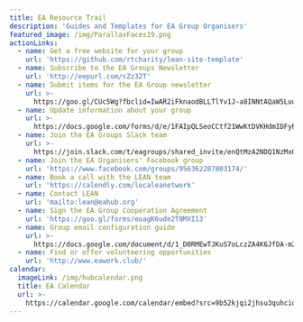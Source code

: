 ```yaml
---
title: EA Resource Trail
description: 'Guides and Templates for EA Group Organisers'
featured_image: /img/ParallaxFaces19.png
actionLinks:
  - name: Get a free website for your group
    url: 'https://github.com/rtcharity/lean-site-template'
  - name: Subscribe to the EA Groups Newsletter
    url: 'http://eepurl.com/cZz32T'
  - name: Submit items for the EA Group newsletter
    url: >-
      https://goo.gl/CUc5Wg?fbclid=IwAR2iFknaodBLLTlYv1J-a8INNtAQaW5LuuOdUlYG3DrEUGLZWf71Yu5sPWc
  - name: Update information about your group
    url: >-
      https://docs.google.com/forms/d/e/1FAIpQLSeoCCtf21WwKtDVKHdmIDFyPZb9BjnWOg-BCjLiY0hMiwVJmw/viewform?usp=sf_link
  - name: Join the EA Groups Slack team
    url: >-
      https://join.slack.com/t/eagroups/shared_invite/enQtMzA2NDQ1NzMxOTA3LThjOGNkZTU3NTc0OTc4NmY5YjFmNjRiZmI2ZGZiNTgyYzc1NjY2N2QwYzFmNmEzNjI3NTRkNDI0ZjcyNGM3Y2I
  - name: Join the EA Organisers' Facebook group
    url: 'https://www.facebook.com/groups/956362287803174/'
  - name: Book a call with the LEAN team
    url: 'https://calendly.com/localeanetwork'
  - name: Contact LEAN
    url: 'mailto:lean@eahub.org'
  - name: Sign the EA Group Cooperation Agreement
    url: 'https://goo.gl/forms/eoagK6ude2T0MXI13'
  - name: Group email configuration guide
    url: >-
      https://docs.google.com/document/d/1_D0RMEwTJKuS7oLczZA4K6JfDA-m2BIyExl2cKoyhAE/edit
  - name: Find or offer volunteering opportunities
    url: 'http://www.eawork.club/'
calendar:
  imageLink: /img/hubcalendar.png
  title: EA Calendar
  url: >-
    https://calendar.google.com/calendar/embed?src=9b52kjqi2jhsu3quhcidrcp0gc@group.calendar.google.com&ctz=Europe/London&fbclid=IwAR0HrKbRLtbt_tMP-pFjTnV0qA5VuFRvUeYwEpAH3tIP8G9lJ2w0cFUeRRU&pli=1
---
```

